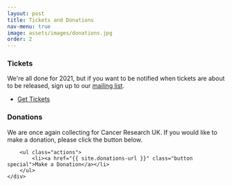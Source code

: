 ```yaml
---
layout: post
title: Tickets and Donations
nav-menu: true
image: assets/images/donations.jpg
order: 2
---
```

<div class="row">
	<div class="6u 12u$(small)">
		<h3>Tickets</h3>
		<p>
            We're all done for 2021, but if you want to be notified when tickets are about to be released, sign
            up to our <a href="{% link mailing-list.md %}">mailing list</a>.
        </p>
        <ul class="actions">
            <li><a href="{{ site.donations-url }}" class="button special disabled">Get Tickets</a></li>
        </ul>
	</div>
	<div class="6u$ 12u$(small)">
		<h3>Donations</h3>
		<p>
            We are once again collecting for Cancer Research UK. If you would like to
            make a donation, please click the button below.
        </p>

        <ul class="actions">
            <li><a href="{{ site.donations-url }}" class="button special">Make a Donation</a></li>
        </ul>
	</div>
</div>


